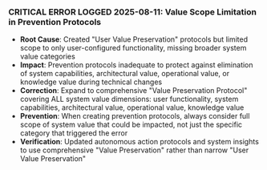 ### **CRITICAL ERROR LOGGED 2025-08-11**: Value Scope Limitation in Prevention Protocols

- **Root Cause**: Created "User Value Preservation" protocols but limited scope to only user-configured functionality, missing broader system value categories
- **Impact**: Prevention protocols inadequate to protect against elimination of system capabilities, architectural value, operational value, or knowledge value during technical changes
- **Correction**: Expand to comprehensive "Value Preservation Protocol" covering ALL system value dimensions: user functionality, system capabilities, architectural value, operational value, knowledge value
- **Prevention**: When creating prevention protocols, always consider full scope of system value that could be impacted, not just the specific category that triggered the error
- **Verification**: Updated autonomous action protocols and system insights to use comprehensive "Value Preservation" rather than narrow "User Value Preservation"